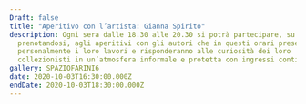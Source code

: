 ```yaml
---
Draft: false
title: "Aperitivo con l’artista: Gianna Spirito"
description: Ogni sera dalle 18.30 alle 20.30 si potrà partecipare, su invito o
  prenotandosi, agli aperitivi con gli autori che in questi orari presenteranno
  personalmente i loro lavori e risponderanno alle curiosità dei loro
  collezionisti in un’atmosfera informale e protetta con ingressi contingentati.
gallery: SPAZIOFARINI6
date: 2020-10-03T16:30:00.000Z
endDate: 2020-10-03T18:30:00.000Z
---
```


